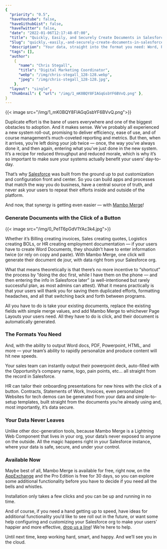 ```yaml
---
{
  "priority": "0.5",
  "haveYoutube": false,
  "haveGithubGist": false,
  "haveTwitter": false,
  "date": "2022-01-06T12:17:48-07:00",
  "title": "Quickly, Easily, and Securely Create Documents in Salesforce With Mambo Merge!",
  "Slug": "quickly,-easily,-and-securely-create-documents-in-salesforce-with-mambo-merge",
  "description": "Your data, straight into the format you need: Word, PDF, Powerpoint, HTML, and more — all with the click of a button.",
  "tags": [],
  "author":
    {
      "name": "Chris Stegall",
      "title": "Digital Marketing Coordinator",
      "webp": "/img/chris-stegall_128-128.webp",
      "jpeg": "/img/chris-stegall_128-128.jpg",
    },
  "layout": "single",
  "thumbnail": { "url": "/img/1_mK0BQY8FIAGqGsbYF6BVvQ.png" },
}
---
```


{{< image src="/img/1_mK0BQY8FIAGqGsbYF6BVvQ.png">}}

Duplicate effort is the bane of users everywhere and one of the biggest obstacles to adoption. And it makes sense. We’ve probably all experienced a new system roll-out, promising to deliver efficiency, ease of use, and of course management’s much-coveted reporting and metrics. But then, when it arrives, you’re left doing your job twice — once, the way you’ve always done it, and then again, entering what you’ve just done in the new system. It’s a recipe for reduced throughput and reduced morale, which is why it’s so important to make sure your systems actually benefit your users’ day-to-day.

That’s why [Salesforce](https://www.salesforce.com/products/) was built from the ground up to put customization and configuration front and center. So you can build apps and processes that match the way you do business, have a central source of truth, and never ask your users to repeat their efforts inside and outside of the platform.

And now, that synergy is getting even easier — with [Mambo Merge](https://appexchange.salesforce.com/appxListingDetail?listingId=a0N3u00000MBinOEAT&channel=recommended)!

### Generate Documents with the Click of a Button

{{< image src="/img/0_Pe1T6pGdV1YAc3k4.jpg">}}

Whether it’s Billing creating invoices, Sales creating quotes, Logistics creating BOLs, or HR creating employment documentation — if your users have to create Word Documents, they shouldn’t have to enter information twice (or rely on copy and paste). With Mambo Merge, one click will generate their document de jour, with data right from your Salesforce org.

What that means theoretically is that there’s no more incentive to “shortcut” the process by “doing the doc first, while I have them on the phone — and then entering the info in Salesforce later” (a well-intentioned but rarely successful plan, as most admins can attest). What it means practically is that your users will thank you for saving them duplicated efforts, formatting headaches, and all that switching back and forth between programs.

All you have to do is take your existing documents, replace the existing fields with simple merge values, and add Mambo Merge to whichever Page Layouts your users need. All they have to do is click, and their document is automatically generated.

### The Formats You Need

And, with the ability to output Word docs, PDF, Powerpoint, HTML, and more — your team’s ability to rapidly personalize and produce content will hit new speeds.

Your sales team can instantly output their powerpoint deck, auto-filled with the Opportunity’s company name, logo, pain points, etc… all straight from the record in Salesforce.

HR can tailor their onboarding presentations for new hires with the click of a button. Contracts, Statements of Work, Invoices, even personalized Websites for tech demos can be generated from your data and simple-to-setup templates, built straight from the documents you’re already using and, most importantly, it’s data secure.

### Your Data Never Leaves

Unlike other doc-generation tools, because Mambo Merge is a Lightning Web Component that lives in your org, your data’s never exposed to anyone on the outside. All the magic happens right in your Salesforce instance, where your data is safe, secure, and under your control.

### Available Now

Maybe best of all, Mambo Merge is available for free, right now, on the [AppExchange](https://appexchange.salesforce.com/appxListingDetail?listingId=a0N3u00000MBinOEAT&channel=recommended) and the Pro Edition is free for 30 days, so you can explore some additional functionality before you have to decide if you need all the bells and whistles.

Installation only takes a few clicks and you can be up and running in no time.

And of course, if you need a hand getting up to speed, have ideas for additional functionality you’d like to see roll out in the future, or want some help configuring and customizing your Salesforce org to make your users’ happier and more effective, [drop us a line](https://www.mkpartners.com/contact/)! We’re here to help.

Until next time, keep working hard, smart, and happy. And we’ll see you in the cloud.
